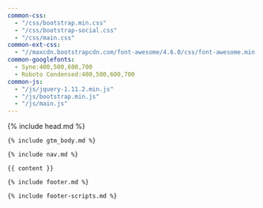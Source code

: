 ```yaml
---
common-css:
  - "/css/bootstrap.min.css"
  - "/css/bootstrap-social.css"
  - "/css/main.css"
common-ext-css:
  - "//maxcdn.bootstrapcdn.com/font-awesome/4.6.0/css/font-awesome.min.css"
common-googlefonts:
  - Syne:400,500,600,700
  - Roboto Condensed:400,500,600,700
common-js:
  - "/js/jquery-1.11.2.min.js"
  - "/js/bootstrap.min.js"
  - "/js/main.js"
---
```


<!DOCTYPE html>
<html lang="en">
  <!-- Beautiful Jekyll | MIT license | Copyright Dean Attali 2016 -->
  {% include head.md %}

  <body>

    {% include gtm_body.md %}

    {% include nav.md %}

    {{ content }}

    {% include footer.md %}

    {% include footer-scripts.md %}

  </body>
</html>
